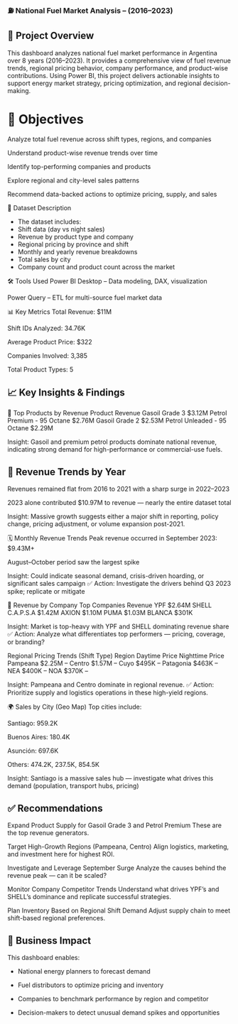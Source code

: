 ### ⛽ National Fuel Market Analysis – (2016–2023)
## 🧭 Project Overview
This dashboard analyzes national fuel market performance in Argentina over 8 years (2016–2023). It provides a comprehensive view of fuel revenue trends, regional pricing behavior, company performance, and product-wise contributions. Using Power BI, this project delivers actionable insights to support energy market strategy, pricing optimization, and regional decision-making.

# 🎯 Objectives
Analyze total fuel revenue across shift types, regions, and companies

Understand product-wise revenue trends over time

Identify top-performing companies and products

Explore regional and city-level sales patterns

Recommend data-backed actions to optimize pricing, supply, and sales

📂 Dataset Description
- The dataset includes:
- Shift data (day vs night sales)
- Revenue by product type and company
- Regional pricing by province and shift
- Monthly and yearly revenue breakdowns
- Total sales by city
- Company count and product count across the market

🛠️ Tools Used
Power BI Desktop – Data modeling, DAX, visualization

Power Query – ETL for multi-source fuel market data

📊 Key Metrics
Total Revenue: $11M

Shift IDs Analyzed: 34.76K

Average Product Price: $322

Companies Involved: 3,385

Total Product Types: 5

## 📈 Key Insights & Findings
🥇 Top Products by Revenue
Product	Revenue
Gasoil Grade 3	$3.12M
Petrol Premium - 95 Octane	$2.76M
Gasoil Grade 2	$2.53M
Petrol Unleaded - 95 Octane	$2.29M

Insight: Gasoil and premium petrol products dominate national revenue, indicating strong demand for high-performance or commercial-use fuels.

## 📅 Revenue Trends by Year
Revenues remained flat from 2016 to 2021 with a sharp surge in 2022–2023

2023 alone contributed $10.97M to revenue — nearly the entire dataset total

Insight: Massive growth suggests either a major shift in reporting, policy change, pricing adjustment, or volume expansion post-2021.

🗓️ Monthly Revenue Trends
Peak revenue occurred in September 2023: $9.43M+

August–October period saw the largest spike

Insight: Could indicate seasonal demand, crisis-driven hoarding, or significant sales campaign
✅ Action: Investigate the drivers behind Q3 2023 spike; replicate or mitigate

🏢 Revenue by Company
Top Companies	Revenue
YPF	$2.64M
SHELL C.A.P.S.A	$1.42M
AXION	$1.10M
PUMA	$1.03M
BLANCA	$301K

Insight: Market is top-heavy with YPF and SHELL dominating revenue share
✅ Action: Analyze what differentiates top performers — pricing, coverage, or branding?

Regional Pricing Trends (Shift Type)
Region	Daytime Price	Nighttime Price
Pampeana	$2.25M	–
Centro	$1.57M	–
Cuyo	$495K	–
Patagonia	$463K	–
NEA	$400K	–
NOA	$370K	–

Insight: Pampeana and Centro dominate in regional revenue.
✅ Action: Prioritize supply and logistics operations in these high-yield regions.

🌍 Sales by City (Geo Map)
Top cities include:

Santiago: 959.2K

Buenos Aires: 180.4K

Asunción: 697.6K

Others: 474.2K, 237.5K, 854.5K

Insight: Santiago is a massive sales hub — investigate what drives this demand (population, transport hubs, pricing)

## ✅ Recommendations
Expand Product Supply for Gasoil Grade 3 and Petrol Premium
These are the top revenue generators.

Target High-Growth Regions (Pampeana, Centro)
Align logistics, marketing, and investment here for highest ROI.

Investigate and Leverage September Surge
Analyze the causes behind the revenue peak — can it be scaled?

Monitor Company Competitor Trends
Understand what drives YPF’s and SHELL’s dominance and replicate successful strategies.

Plan Inventory Based on Regional Shift Demand
Adjust supply chain to meet shift-based regional preferences.

## 📌 Business Impact
This dashboard enables:

- National energy planners to forecast demand

- Fuel distributors to optimize pricing and inventory

- Companies to benchmark performance by region and competitor

- Decision-makers to detect unusual demand spikes and opportunities

